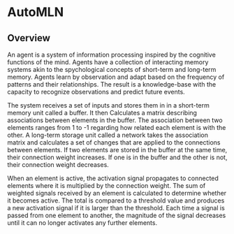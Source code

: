 # AutoMLN

## Overview

An agent is a system of information processing inspired by the cognitive functions of the mind. Agents have a collection of interacting memory systems akin to the spychological concepts of short-term and long-term memory. Agents learn by observation and adapt based on the frequency of patterns and their relationships. The result is a knowledge-base with the capacity to recognize observations and predict future events.

The system receives a set of inputs and stores them in in a short-term memory unit called a buffer. It then Calculates a matrix describing associations between elements in the buffer. The association between two elements ranges from 1 to -1 regarding how related each element is with the other. A long-term storage unit called a network takes the association matrix and calculates a set of changes that are applied to the connections between elements. If two elements are stored in the buffer at the same time, their connection weight increases. If one is  in the buffer and the other is not, their connection weight decreases. 

When an element is active, the activation signal propagates to connected elements where it is multiplied by the connection weight. The sum of weighted signals received by an element is calculated to determine whether it becomes active. The total is compared to a threshold value and produces a new activation signal if it is larger than the threshold. Each time a signal is passed from one element to another, the magnitude of the signal decreases until it can no longer activates any further elements.
